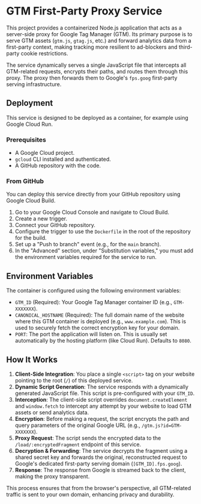 # GTM First-Party Proxy Service

This project provides a containerized Node.js application that acts as a server-side proxy for Google Tag Manager (GTM). Its primary purpose is to serve GTM assets (`gtm.js`, `gtag.js`, etc.) and forward analytics data from a first-party context, making tracking more resilient to ad-blockers and third-party cookie restrictions.

The service dynamically serves a single JavaScript file that intercepts all GTM-related requests, encrypts their paths, and routes them through this proxy. The proxy then forwards them to Google's `fps.goog` first-party serving infrastructure.

## Deployment

This service is designed to be deployed as a container, for example using Google Cloud Run.

### Prerequisites

-   A Google Cloud project.
-   `gcloud` CLI installed and authenticated.
-   A GitHub repository with the code.

### From GitHub

You can deploy this service directly from your GitHub repository using Google Cloud Build.

1.  Go to your Google Cloud Console and navigate to Cloud Build.
2.  Create a new trigger.
3.  Connect your GitHub repository.
4.  Configure the trigger to use the `Dockerfile` in the root of the repository for the build.
5.  Set up a "Push to branch" event (e.g., for the `main` branch).
6.  In the "Advanced" section, under "Substitution variables," you must add the environment variables required for the service to run.

## Environment Variables

The container is configured using the following environment variables:

-   `GTM_ID` (Required): Your Google Tag Manager container ID (e.g., `GTM-XXXXXXX`).
-   `CANONICAL_HOSTNAME` (Required): The full domain name of the website where this GTM container is deployed (e.g., `www.example.com`). This is used to securely fetch the correct encryption key for your domain.
-   `PORT`: The port the application will listen on. This is usually set automatically by the hosting platform (like Cloud Run). Defaults to `8080`.

## How It Works

1.  **Client-Side Integration**: You place a single `<script>` tag on your website pointing to the root (`/`) of this deployed service.
2.  **Dynamic Script Generation**: The service responds with a dynamically generated JavaScript file. This script is pre-configured with your `GTM_ID`.
3.  **Interception**: The client-side script overrides `document.createElement` and `window.fetch` to intercept any attempt by your website to load GTM assets or send analytics data.
4.  **Encryption**: Before making a request, the script encrypts the path and query parameters of the original Google URL (e.g., `/gtm.js?id=GTM-XXXXXXX`).
5.  **Proxy Request**: The script sends the encrypted data to the `/load/:encryptedFragment` endpoint of this service.
6.  **Decryption & Forwarding**: The service decrypts the fragment using a shared secret key and forwards the original, reconstructed request to Google's dedicated first-party serving domain (`[GTM_ID].fps.goog`).
7.  **Response**: The response from Google is streamed back to the client, making the proxy transparent.

This process ensures that from the browser's perspective, all GTM-related traffic is sent to your own domain, enhancing privacy and durability. 